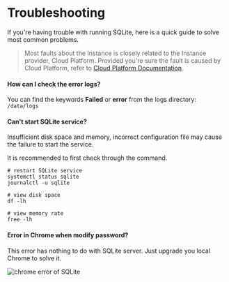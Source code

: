 # Troubleshooting

If you're having trouble with running SQLite, here is a quick guide to solve most common problems.

> Most faults about the Instance is closely related to the Instance provider, Cloud Platform. Provided you're sure the fault is caused by Cloud Platform, refer to [Cloud Platform Documentation](https://support.websoft9.com/docs/faq/tech-instance.html).

#### How can I check the error logs?

You can find the keywords **Failed** or **error** from the logs directory: `/data/logs`

#### Can't start SQLite service?

Insufficient disk space and memory, incorrect configuration file may cause the failure to start the service. 

It is recommended to first check through the command.

```shell
# restart SQLite service
systemctl status sqlite
journalctl -u sqlite

# view disk space
df -lh

# view memory rate
free -lh
```

#### Error in Chrome when modify password?

This error has nothing to do with SQLite server. Just upgrade you local Chrome to solve it.

![chrome error of SQLite](https://libs.websoft9.com/Websoft9/DocsPicture/zh/sqlite/sqlite-chromeerror-websoft9.png)
